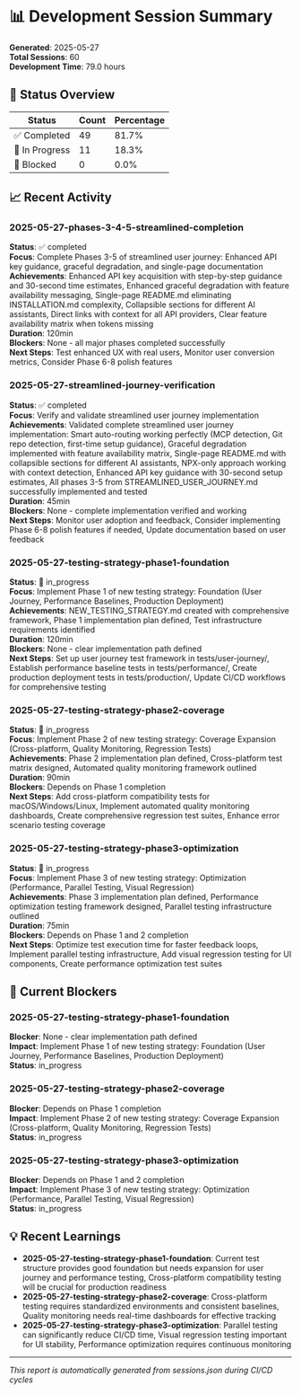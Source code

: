 # 📊 Development Session Summary

**Generated**: 2025-05-27  
**Total Sessions**: 60  
**Development Time**: 79.0 hours  

## 🎯 Status Overview

| Status | Count | Percentage |
|--------|-------|------------|
| ✅ Completed | 49 | 81.7% |
| 🔄 In Progress | 11 | 18.3% |
| 🚫 Blocked | 0 | 0.0% |

## 📈 Recent Activity
### 2025-05-27-phases-3-4-5-streamlined-completion
**Status**: ✅ completed  
**Focus**: Complete Phases 3-5 of streamlined user journey: Enhanced API key guidance, graceful degradation, and single-page documentation  
**Achievements**: Enhanced API key acquisition with step-by-step guidance and 30-second time estimates, Enhanced graceful degradation with feature availability messaging, Single-page README.md eliminating INSTALLATION.md complexity, Collapsible sections for different AI assistants, Direct links with context for all API providers, Clear feature availability matrix when tokens missing  
**Duration**: 120min  
**Blockers**: None - all major phases completed successfully  
**Next Steps**: Test enhanced UX with real users, Monitor user conversion metrics, Consider Phase 6-8 polish features  

### 2025-05-27-streamlined-journey-verification
**Status**: ✅ completed  
**Focus**: Verify and validate streamlined user journey implementation  
**Achievements**: Validated complete streamlined user journey implementation: Smart auto-routing working perfectly (MCP detection, Git repo detection, first-time setup guidance), Graceful degradation implemented with feature availability matrix, Single-page README.md with collapsible sections for different AI assistants, NPX-only approach working with context detection, Enhanced API key guidance with 30-second setup estimates, All phases 3-5 from STREAMLINED_USER_JOURNEY.md successfully implemented and tested  
**Duration**: 45min  
**Blockers**: None - complete implementation verified and working  
**Next Steps**: Monitor user adoption and feedback, Consider implementing Phase 6-8 polish features if needed, Update documentation based on user feedback  

### 2025-05-27-testing-strategy-phase1-foundation
**Status**: 🔄 in_progress  
**Focus**: Implement Phase 1 of new testing strategy: Foundation (User Journey, Performance Baselines, Production Deployment)  
**Achievements**: NEW_TESTING_STRATEGY.md created with comprehensive framework, Phase 1 implementation plan defined, Test infrastructure requirements identified  
**Duration**: 120min  
**Blockers**: None - clear implementation path defined  
**Next Steps**: Set up user journey test framework in tests/user-journey/, Establish performance baseline tests in tests/performance/, Create production deployment tests in tests/production/, Update CI/CD workflows for comprehensive testing  

### 2025-05-27-testing-strategy-phase2-coverage
**Status**: 🔄 in_progress  
**Focus**: Implement Phase 2 of new testing strategy: Coverage Expansion (Cross-platform, Quality Monitoring, Regression Tests)  
**Achievements**: Phase 2 implementation plan defined, Cross-platform test matrix designed, Automated quality monitoring framework outlined  
**Duration**: 90min  
**Blockers**: Depends on Phase 1 completion  
**Next Steps**: Add cross-platform compatibility tests for macOS/Windows/Linux, Implement automated quality monitoring dashboards, Create comprehensive regression test suites, Enhance error scenario testing coverage  

### 2025-05-27-testing-strategy-phase3-optimization
**Status**: 🔄 in_progress  
**Focus**: Implement Phase 3 of new testing strategy: Optimization (Performance, Parallel Testing, Visual Regression)  
**Achievements**: Phase 3 implementation plan defined, Performance optimization testing framework designed, Parallel testing infrastructure outlined  
**Duration**: 75min  
**Blockers**: Depends on Phase 1 and 2 completion  
**Next Steps**: Optimize test execution time for faster feedback loops, Implement parallel testing infrastructure, Add visual regression testing for UI components, Create performance optimization test suites  


## 🚫 Current Blockers

### 2025-05-27-testing-strategy-phase1-foundation
**Blocker**: None - clear implementation path defined  
**Impact**: Implement Phase 1 of new testing strategy: Foundation (User Journey, Performance Baselines, Production Deployment)  
**Status**: in_progress  

### 2025-05-27-testing-strategy-phase2-coverage
**Blocker**: Depends on Phase 1 completion  
**Impact**: Implement Phase 2 of new testing strategy: Coverage Expansion (Cross-platform, Quality Monitoring, Regression Tests)  
**Status**: in_progress  

### 2025-05-27-testing-strategy-phase3-optimization
**Blocker**: Depends on Phase 1 and 2 completion  
**Impact**: Implement Phase 3 of new testing strategy: Optimization (Performance, Parallel Testing, Visual Regression)  
**Status**: in_progress  


## 💡 Recent Learnings

- **2025-05-27-testing-strategy-phase1-foundation**: Current test structure provides good foundation but needs expansion for user journey and performance testing, Cross-platform compatibility testing will be crucial for production readiness
- **2025-05-27-testing-strategy-phase2-coverage**: Cross-platform testing requires standardized environments and consistent baselines, Quality monitoring needs real-time dashboards for effective tracking
- **2025-05-27-testing-strategy-phase3-optimization**: Parallel testing can significantly reduce CI/CD time, Visual regression testing important for UI stability, Performance optimization requires continuous monitoring

---
*This report is automatically generated from sessions.json during CI/CD cycles*

